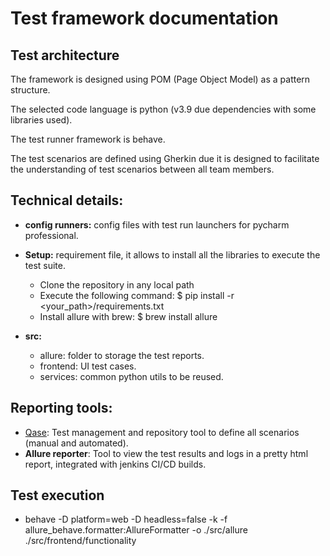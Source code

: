 # Test framework documentation

## Test architecture

The framework is designed using POM (Page Object Model) as a pattern structure.

The selected code language is python (v3.9 due dependencies with some libraries used).

The test runner framework is behave.

The test scenarios are defined using Gherkin due it is designed to facilitate the understanding of test scenarios 
between all team members.

## Technical details:

* **config runners:** config files with test run launchers for pycharm professional.

* **Setup:** requirement file, it allows to install all the libraries to execute the test suite.
     * Clone the repository in any local path
     * Execute the following command: $ pip install -r <your_path>/requirements.txt
     * Install allure with brew: $ brew install allure

* **src:**
     * allure: folder to storage the test reports. 
     * frontend: UI test cases.
     * services: common python utils to be reused.

## Reporting tools:

* [Qase](https://app.qase.io/project/BLING): Test management and repository tool to define all scenarios (manual and automated).
* **Allure reporter**: Tool to view the test results and logs in a pretty html report, integrated with jenkins CI/CD builds.


## Test execution
* behave -D platform=web -D headless=false -k -f allure_behave.formatter:AllureFormatter -o ./src/allure ./src/frontend/functionality
